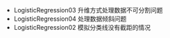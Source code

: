 - LogisticRegression03 升维方式处理数据不可分割问题
- LogisticRegression04 处理数据倾斜问题
- LogisticRegression02 模拟分类线没有截距的情况